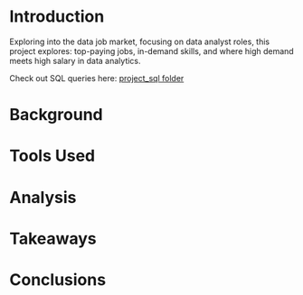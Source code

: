 # Introduction
Exploring into the data job market, focusing on data analyst roles, this project explores: top-paying jobs, in-demand skills, and where high demand meets high salary in data analytics.

Check out SQL queries here: [project_sql folder](/project_sql/)
# Background

# Tools Used

# Analysis

# Takeaways

# Conclusions
